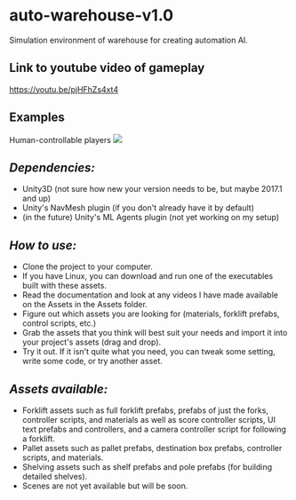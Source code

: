 # auto-warehouse-v1.0
Simulation environment of warehouse for creating automation AI.

## Link to youtube video of gameplay
https://youtu.be/pjHFhZs4xt4

## Examples

Human-controllable players
![](https://gfycat.com/TidyForsakenEsok)

## *Dependencies:*
 - Unity3D (not sure how new your version needs to be, but maybe 2017.1 and up)
 - Unity's NavMesh plugin (if you don't already have it by default)
 - (in the future) Unity's ML Agents plugin (not yet working on my setup)

## *How to use:*
 - Clone the project to your computer.
 - If you have Linux, you can download and run one of the executables built with these assets. 
 - Read the documentation and look at any videos I have made available on the Assets in the Assets folder.
 - Figure out which assets you are looking for (materials, forklift prefabs, control scripts, etc.)
 - Grab the assets that you think will best suit your needs and import it into your project's assets (drag and drop).
 - Try it out. If it isn't quite what you need, you can tweak some setting, write some code, or try another asset.

## *Assets available:*
 - Forklift assets such as full forklift prefabs, prefabs of just the forks, controller scripts, and materials as well as score controller scripts, UI text prefabs and controllers, and a camera controller script for following a forklift.
 - Pallet assets such as pallet prefabs, destination box prefabs, controller scripts, and materials.
 - Shelving assets such as shelf prefabs and pole prefabs (for building detailed shelves).
 - Scenes are not yet available but will be soon.

